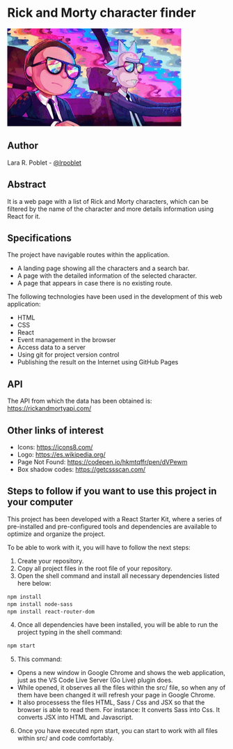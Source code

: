 # Rick and Morty character finder

![Rick and Morty](./src/images/rick-and-morty-aesthetic.gif)

## Author

Lara R. Poblet - [@lrpoblet](https://github.com/lrpoblet)

## Abstract

It is a web page with a list of Rick and Morty characters, which can be filtered by the name of the character and more details information using React for it.

## Specifications

The project have navigable routes within the application.

- A landing page showing all the characters and a search bar.
- A page with the detailed information of the selected character.
- A page that appears in case there is no existing route.

The following technologies have been used in the development of this web application:

- HTML
- CSS
- React
- Event management in the browser
- Access data to a server
- Using git for project version control
- Publishing the result on the Internet using GitHub Pages

## API

The API from which the data has been obtained is:
https://rickandmortyapi.com/

## Other links of interest

- Icons: https://icons8.com/
- Logo: https://es.wikipedia.org/
- Page Not Found: https://codepen.io/hkmtqffr/pen/dVPewm
- Box shadow codes: https://getcssscan.com/

## Steps to follow if you want to use this project in your computer

This project has been developed with a React Starter Kit, where a series of pre-installed and pre-configured tools and dependencies are available to optimize and organize the project.

To be able to work with it, you will have to follow the next steps:

1. Create your repository.
2. Copy all project files in the root file of your repository.
3. Open the shell command and install all necessary dependencies listed here below:

```bash
npm install
npm install node-sass
npm install react-router-dom
```

4. Once all dependencies have been installed, you will be able to run the project typing in the shell command:

```bash
npm start
```

5. This command:

- Opens a new window in Google Chrome and shows the web application, just as the VS Code Live Server (Go Live) plugin does.
- While opened, it observes all the files within the src/ file, so when any of them have been changed it will refresh your page in Google Chrome.
- It also processess the files HTML, Sass / Css and JSX so that the browser is able to read them. For instance:
  It converts Sass into Css.
  It converts JSX into HTML and Javascript.

6. Once you have executed npm start, you can start to work with all files within src/ and code comfortably.
